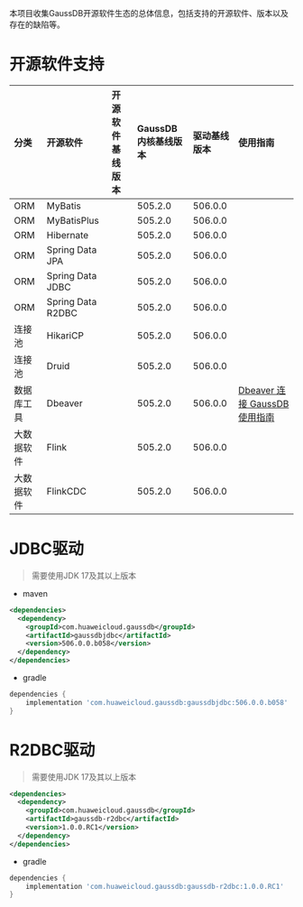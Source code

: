 本项目收集GaussDB开源软件生态的总体信息，包括支持的开源软件、版本以及存在的缺陷等。

# 开源软件支持

| 分类  | 开源软件  | 开源软件基线版本  | GaussDB内核基线版本  | 驱动基线版本  |  使用指南 |
| :------------ | :------------ | :------------ | :------------ | :------------ | :------------ |
| ORM  | MyBatis |   |  505.2.0  | 506.0.0  |   |
| ORM  | MyBatisPlus |   |  505.2.0  | 506.0.0  |   |
| ORM  | Hibernate |   |  505.2.0  | 506.0.0  |   |
| ORM  | Spring Data JPA |   |  505.2.0  | 506.0.0  |   |
| ORM  | Spring Data JDBC |   |  505.2.0  | 506.0.0  |   |
| ORM  | Spring Data R2DBC |   |  505.2.0  | 506.0.0  |   |
| 连接池  | HikariCP  |   | 505.2.0  | 506.0.0  |   |
| 连接池  | Druid  |   | 505.2.0  | 506.0.0  |   |
| 数据库工具  | Dbeaver  |   | 505.2.0  | 506.0.0 | [Dbeaver 连接 GaussDB 使用指南](./dbeaver/25/database-driver-gaussdb.md)  |
| 大数据软件  |  Flink |   | 505.2.0  | 506.0.0 |   |
| 大数据软件  |  FlinkCDC |   | 505.2.0  | 506.0.0 |   |

# JDBC驱动

> 需要使用JDK 17及其以上版本

* maven

```xml
<dependencies>
  <dependency>
    <groupId>com.huaweicloud.gaussdb</groupId>
    <artifactId>gaussdbjdbc</artifactId>
    <version>506.0.0.b058</version>
  </dependency>
</dependencies>
```

* gradle

```gradle
dependencies {
    implementation 'com.huaweicloud.gaussdb:gaussdbjdbc:506.0.0.b058'
}  
```

# R2DBC驱动

> 需要使用JDK 17及其以上版本

```xml
<dependencies>
  <dependency>
    <groupId>com.huaweicloud.gaussdb</groupId>
    <artifactId>gaussdb-r2dbc</artifactId>
    <version>1.0.0.RC1</version>
  </dependency>
</dependencies>
```

* gradle

```gradle
dependencies {
    implementation 'com.huaweicloud.gaussdb:gaussdb-r2dbc:1.0.0.RC1'
}  
```


